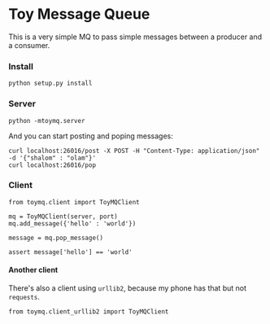 # Toy Message Queue
This is a very simple MQ to pass simple messages between a producer and a consumer.

### Install
    python setup.py install

### Server
    python -mtoymq.server

And you can start posting and poping messages:

    curl localhost:26016/post -X POST -H "Content-Type: application/json" -d '{"shalom" : "olam"}'
    curl localhost:26016/pop


### Client
    from toymq.client import ToyMQClient

    mq = ToyMQClient(server, port)
    mq.add_message({'hello' : 'world'})

    message = mq.pop_message()

    assert message['hello'] == 'world'

#### Another client
There's also a client using `urllib2`, because my phone has that but not `requests`.

    from toymq.client_urllib2 import ToyMQClient
